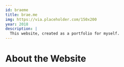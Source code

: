 ```yaml
---
id: braeme
title: brae.me
img: https://via.placeholder.com/150x200
year: 2018
description: |
  This website, created as a portfolio for myself.
---
```


About the Website
============

